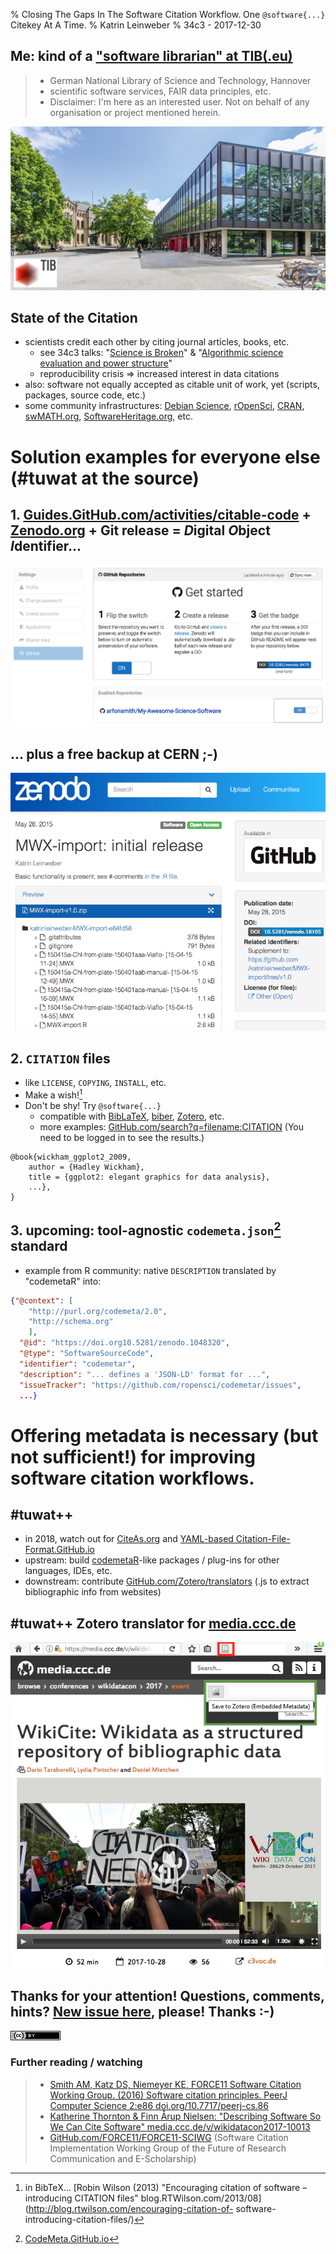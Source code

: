 % Closing The Gaps In The Software Citation Workflow. One `@software{...}` Citekey At A Time.
% Katrin Leinweber
% 34c3 - 2017-12-30


## Me: kind of a ["software librarian" at TIB(.eu)](https://www.tib.eu/en/research-development/non-textual-materials/)

> - German National Library of Science and Technology, Hannover
> - scientific software services, FAIR data principles, etc.
> - Disclaimer: I'm here as an interested user. Not on behalf of any organisation or project mentioned herein.

![](img/TIB.jpg)


## State of the Citation

- scientists credit each other by citing journal articles, books, etc.
    + see 34c3 talks: "[Science is Broken](https://media.ccc.de/v/34c3-9055-science_is_broken)" & "[Algorithmic science evaluation and power structure](https://media.ccc.de/v/34c3-9030-algorithmic_science_evaluation_and_power_structure_the_discourse_on_strategic_citation_and_citation_cartels)"
    + reproducibility crisis => increased interest in data citations
- also: software not equally accepted as citable unit of work, yet (scripts, packages, source code, etc.)
- some community infrastructures: [Debian Science](https://wiki.debian.org/DebianScience), [rOpenSci](https://ropensci.org/), [CRAN](https://cran.r-project.org/), [swMATH.org](http://swmath.org/), [SoftwareHeritage.org](https://www.softwareheritage.org/), etc.



# Solution examples for everyone else (#tuwat at the source)


## 1. [Guides.GitHub.com/activities/citable-code](https://guides.github.com/activities/citable-code/) + [Zenodo.org](https://zenodo.org/) + Git release = *D*igital *O*bject *I*dentifier…

![](img/zenodo-toggle-on.png)


## … plus a free backup at CERN ;-)

![](img/MWX.png)


## 2. `CITATION` files

- like `LICENSE`, `COPYING`, `INSTALL`, etc.
- Make a wish![^CITATION]
- Don't be shy! Try `@software{...}`
    + compatible with [BibLaTeX](https://ctan.org/tex-archive/macros/latex/contrib/biblatex), [biber](https://github.com/plk/biber), [Zotero](http://zotero.org/), etc.
    + more examples: [GitHub.com/search?q=filename:CITATION](https://github.com/search?q=filename:CITATION) (You need to be logged in to see the results.)

```BibLaTeX
@book{wickham_ggplot2_2009,
    author = {Hadley Wickham},
    title = {ggplot2: elegant graphics for data analysis},
    ...},
}
```

[^CITATION]: in BibTeX... [Robin Wilson (2013) "Encouraging citation of software – introducing CITATION files" blog.RTWilson.com/2013/08](http://blog.rtwilson.com/encouraging-citation-of- software-introducing-citation-files/)


## 3. upcoming: tool-agnostic `codemeta.json`[^cmp] standard

- example from R community: native `DESCRIPTION` translated by "codemetaR" into:

```json
{"@context": [
    "http://purl.org/codemeta/2.0", 
    "http://schema.org"
    ],
  "@id": "https://doi.org10.5281/zenodo.1048320",
  "@type": "SoftwareSourceCode",
  "identifier": "codemetar",
  "description": "... defines a 'JSON-LD' format for ...",
  "issueTracker": "https://github.com/ropensci/codemetar/issues", 
  ...}
```

[^cmp]: [CodeMeta.GitHub.io](https://codemeta.github.io/)



# Offering metadata is necessary (but not sufficient!) for improving software citation workflows.


## #tuwat++

- in 2018, watch out for [CiteAs.org](http://citeas.org/) and [YAML-based Citation-File-Format.GitHub.io](https://citation-file-format.github.io/)
- upstream: build [codemetaR](https://github.com/ropensci/codemetar)-like packages / plug-ins for other languages, IDEs, etc.
- downstream: contribute [GitHub.com/Zotero/translators](http://github.com/zotero/translators) (.js to extract bibliographic info from websites)


## #tuwat++ Zotero translator for [media.ccc.de](https://media.ccc.de/)

![](img/media.ccc.de-future.png)


## Thanks for your attention! Questions, comments, hints? [New issue here](https://github.com/katrinleinweber/171228-34c3-lightning-software-citation/issues/new), please! Thanks :-)

[![License: CC BY 4.0](img/CC-BY-4.png)](https://creativecommons.org/licenses/by/4.0/)

### Further reading / watching

> - [Smith AM, Katz DS, Niemeyer KE, FORCE11 Software Citation Working Group. (2016) Software citation principles. PeerJ Computer Science 2:e86 doi.org/10.7717/peerj-cs.86](https://peerj.com/articles/cs-86/) 
> - [Katherine Thornton & Finn Årup Nielsen: "Describing Software So We Can Cite Software" media.ccc.de/v/wikidatacon2017-10013](https://media.ccc.de/v/wikidatacon2017-10013-describing_software_so_we_can_cite_software)
> - [GitHub.com/FORCE11/FORCE11-SCIWG](https://github.com/force11/force11-sciwg) (Software Citation Implementation Working Group of the Future of Research Communication and E-Scholarship)
